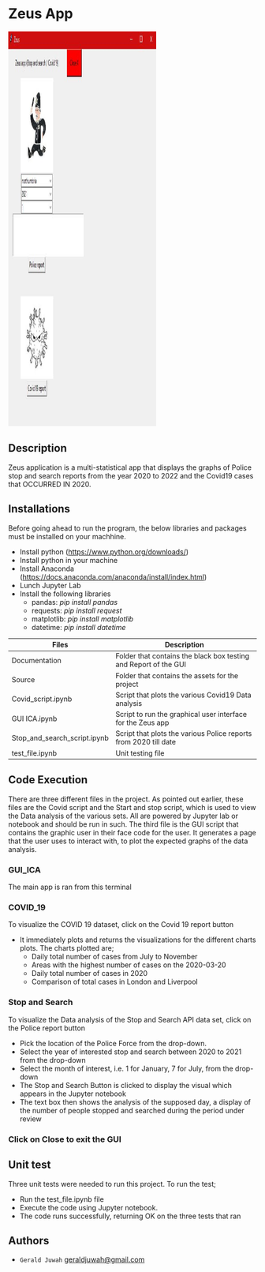 # Zeus App

<img src="/Source/Zeus.JPG" alt="App interface" width="300" height="800">

## Description 
Zeus application is a multi-statistical app that displays the graphs of Police stop and search reports from the year 2020 to 2022 and the Covid19 cases that OCCURRED IN 2020. 

## Installations
Before going ahead to run the program, the below libraries and packages must be installed on your machhine.
- Install python (https://www.python.org/downloads/)
- Install python in your machine
- Install Anaconda (https://docs.anaconda.com/anaconda/install/index.html)
- Lunch Jupyter Lab
- Install the following libraries
    *   pandas:            *pip install pandas*
    *   requests:          *pip install request*
    *   matplotlib:        *pip install matplotlib*
    *   datetime:          *pip install datetime*

| Files | Description          |
| --------- | ------------------- |
| Documentation | Folder that contains the black box testing and Report of the GUI |
| Source | Folder that contains the assets for the project |
| Covid_script.ipynb | Script that plots the various Covid19 Data analysis |
| GUI ICA.ipynb| Script to run the graphical user interface for the Zeus app|
| Stop_and_search_script.ipynb | Script that plots the various Police reports from 2020 till date|
| test_file.ipynb | Unit testing file|

## Code Execution
There are three different files in the project. As pointed out earlier, these files are the Covid script and the Start and stop script, which is used to view the Data analysis of the various sets. All are powered by Jupyter lab or notebook and should be run in such. The third file is the GUI script that contains the graphic user in their face code for the user. It generates a page that the user uses to interact with, to plot the expected graphs of the data analysis.

### GUI_ICA
The main app is ran from this terminal

### COVID_19
To visualize the COVID 19 dataset, click on the Covid 19 report button 
*   It immediately plots and returns the visualizations for the different charts plots.
The charts plotted are;
    * Daily total number of cases from July to November
    * Areas with the highest number of cases on the 2020-03-20
    * Daily total number of cases in 2020
    * Comparison of total cases in London and Liverpool

### Stop and Search
To visualize the Data analysis of the Stop and Search API data set, click on the  Police report button
*   Pick the location of the Police Force from the drop-down.
*   Select the year of interested stop and search between 2020 to 2021 from the drop-down
*   Select the month of interest, i.e. 1 for January, 7 for July, from the drop-down
*   The Stop and Search Button is clicked to display the visual which appears in the Jupyter notebook
*   The text box then shows the analysis of the supposed day, a display of the number of people stopped and searched during the period under review

### Click on Close to exit the GUI 

##  Unit test

Three unit tests were needed to run this project. To run the test;

*   Run the test_file.ipynb file
*   Execute the code using Jupyter notebook.
*   The code runs successfully, returning OK on the three tests that ran

## Authors
-	`Gerald Juwah` geraldjuwah@gmail.com
